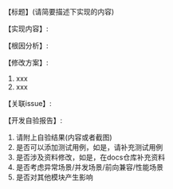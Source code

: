 <!-- 感谢您提交Pull Reqeust -->

<!-- 提交说明: 请简单说明PR实现内容和修改逻辑 -->
<!-- 关联issue: 请添加上关联issue的链接，如果没有关联issue，请先创建issue -->
【标题】(请简要描述下实现的内容)

【实现内容】:

【根因分析】:

【修改方案】:
1. xxx
2. xxx

【关联issue】:

【开发自验报告】:
1. 请附上自验结果(内容或者截图)
2. 是否可以添加测试用例，如是，请补充测试用例
3. 是否涉及资料修改，如是，在docs仓库补充资料
4. 是否考虑异常场景/并发场景/前向兼容/性能场景
5. 是否对其他模块产生影响

